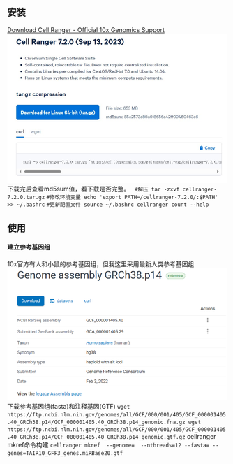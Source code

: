 ## 安装
[Download Cell Ranger - Official 10x Genomics Support](https://www.10xgenomics.com/support/software/cell-ranger/downloads)
![输入图片说明](https://raw.githubusercontent.com/ZYyli/bioinfosoft_pictures/master/imgs/2024-03-12/XAfV8AXbIBQzeil0.jpeg)
下载完后查看md5sum值，看下载是否完整。
`
#解压
tar -zxvf cellranger-7.2.0.tar.gz`
`#修改环境变量
echo 'export PATH=/cellranger-7.2.0/:$PATH' >> ~/.bashrc`
`#更新配置文件
source ~/.bashrc
cellranger count --help
`
## 使用
#### 建立参考基因组
10x官方有人和小鼠的参考基因组，但我这里采用最新人类参考基因组
![输入图片说明](https://raw.githubusercontent.com/ZYyli/bioinfosoft_pictures/master/imgs/2024-03-12/iV1bwhDfgivcnMFL.png)
下载参考基因组(fasta)和注释基因(GTF)
`
wget https://ftp.ncbi.nlm.nih.gov/genomes/all/GCF/000/001/405/GCF_000001405.40_GRCh38.p14/GCF_000001405.40_GRCh38.p14_genomic.fna.gz
wget
https://ftp.ncbi.nlm.nih.gov/genomes/all/GCF/000/001/405/GCF_000001405.40_GRCh38.p14/GCF_000001405.40_GRCh38.p14_genomic.gtf.gz
`
cellranger mkref命令构建
`cellranger mkref 
--genome= 
--nthreads=12
--fasta=
--genes=TAIR10_GFF3_genes.miRBase20.gtf`
<!--stackedit_data:
eyJoaXN0b3J5IjpbLTE3MzA2MjU4OTUsLTE3NTU0MDcyNDAsLT
E3Nzk3OTQyMywtMTYzODQyNzk3MCwtOTk3MDY0NDUwXX0=
-->